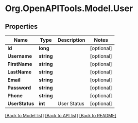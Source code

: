 
# Org.OpenAPITools.Model.User

## Properties

Name | Type | Description | Notes
------------ | ------------- | ------------- | -------------
**Id** | **long** |  | [optional] 
**Username** | **string** |  | [optional] 
**FirstName** | **string** |  | [optional] 
**LastName** | **string** |  | [optional] 
**Email** | **string** |  | [optional] 
**Password** | **string** |  | [optional] 
**Phone** | **string** |  | [optional] 
**UserStatus** | **int** | User Status | [optional] 

[[Back to Model list]](../README.md#documentation-for-models)
[[Back to API list]](../README.md#documentation-for-api-endpoints)
[[Back to README]](../README.md)

